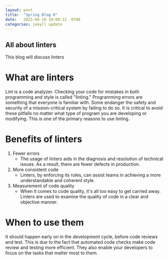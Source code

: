 ```yaml
---
layout: post
title:  "Spring Blog 8"
date:   2022-04-16 10:00:12 -0700
categories: jekyll update
---
```

## All about linters
This blog will discuss linters

# What are linters
Lint is a code analyzer. Checking your code for mistakes in both programming and style is called "linting." Programming errors are something that everyone is familiar with. Some endanger the safety and security of a mission-critical system by failing to do so. It is critical to avoid these pitfalls no matter what type of program you are developing or modifying. This is one of the primary reasons to use linting.

# Benefits of linters
1. Fewer errors
   - The usage of linters aids in the diagnosis and resolution of technical issues. As a result, there are fewer defects in production.
2. More consistent code
   - Linters, by enforcing its rules, can assist teams in achieving a more understandable and coherent style.
3. Measurement of code quality
   - When it comes to code quality, it's all too easy to get carried away. Linters are used to examine the quality of code in a clear and objective manner.

# When to use them 
It should happen early on in the development cycle, before code reviews and test. This is due to the fact that automated code checks make code review and testing more efficient. They also enable your developers to focus on the tasks that matter most to them.
